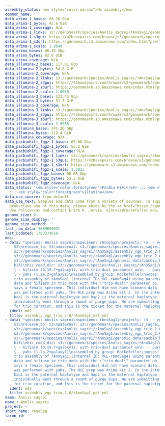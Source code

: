 ```yaml
---
assembly_status: <em style="color:maroon">No assembly</em>
common_name: ''
data_arima-1_bases: 86.16 Gbp
data_arima-1_bytes: 42.6 GiB
data_arima-1_coverage: N/A
data_arima-1_links: s3://genomeark/species/Anolis_sagrei/rAnoSag1/genomic_data/arima/<br>
data_arima-1_s3gui: https://42basepairs.com/browse/s3/genomeark/species/Anolis_sagrei/rAnoSag1/genomic_data/arima/
data_arima-1_s3url: https://genomeark.s3.amazonaws.com/index.html?prefix=species/Anolis_sagrei/rAnoSag1/genomic_data/arima/
data_arima-1_scale: 1.8849
data_arima_bases: 86.16 Gbp
data_arima_bytes: 42.6 GiB
data_arima_coverage: N/A
data_illumina-2_bases: 117.81 Gbp
data_illumina-2_bytes: 54.8 GiB
data_illumina-2_coverage: N/A
data_illumina-2_links: s3://genomeark/species/Anolis_sagrei/rAnoSag2/genomic_data/illumina/<br>
data_illumina-2_s3gui: https://42basepairs.com/browse/s3/genomeark/species/Anolis_sagrei/rAnoSag2/genomic_data/illumina/
data_illumina-2_s3url: https://genomeark.s3.amazonaws.com/index.html?prefix=species/Anolis_sagrei/rAnoSag2/genomic_data/illumina/
data_illumina-2_scale: 2.0010
data_illumina-3_bases: 123.45 Gbp
data_illumina-3_bytes: 57.5 GiB
data_illumina-3_coverage: N/A
data_illumina-3_links: s3://genomeark/species/Anolis_sagrei/rAnoSag3/genomic_data/illumina/<br>
data_illumina-3_s3gui: https://42basepairs.com/browse/s3/genomeark/species/Anolis_sagrei/rAnoSag3/genomic_data/illumina/
data_illumina-3_s3url: https://genomeark.s3.amazonaws.com/index.html?prefix=species/Anolis_sagrei/rAnoSag3/genomic_data/illumina/
data_illumina-3_scale: 1.9986
data_illumina_bases: 241.26 Gbp
data_illumina_bytes: 112.4 GiB
data_illumina_coverage: N/A
data_pacbiohifi_fqgz-1_bases: 68.08 Gbp
data_pacbiohifi_fqgz-1_bytes: 53.2 GiB
data_pacbiohifi_fqgz-1_coverage: N/A
data_pacbiohifi_fqgz-1_links: s3://genomeark/species/Anolis_sagrei/rAnoSag1/genomic_data/pacbio_hifi/<br>
data_pacbiohifi_fqgz-1_s3gui: https://42basepairs.com/browse/s3/genomeark/species/Anolis_sagrei/rAnoSag1/genomic_data/pacbio_hifi/
data_pacbiohifi_fqgz-1_s3url: https://genomeark.s3.amazonaws.com/index.html?prefix=species/Anolis_sagrei/rAnoSag1/genomic_data/pacbio_hifi/
data_pacbiohifi_fqgz-1_scale: 1.1921
data_pacbiohifi_fqgz_bases: 68.08 Gbp
data_pacbiohifi_fqgz_bytes: 53.2 GiB
data_pacbiohifi_fqgz_coverage: N/A
data_status: '<em style="color:forestgreen">PacBio HiFi</em> ::: <em style="color:forestgreen">Arima</em>
  ::: <em style="color:forestgreen">Illumina</em>'
data_use_source: from-default
data_use_text: Samples and data come from a variety of sources. To support fair and
  productive use of this data, please abide by the <a href="https://genome10k.soe.ucsc.edu/data-use-policies/">Data
  Use Policy</a> and contact Erich D. Jarvis, ejarvis@rockefeller.edu, with any questions.
genome_size: 0
genome_size_display: ''
genome_size_method: ''
last_raw_data: 1689690031
last_updated: 1703274659
mds:
- data: "species: Anolis sagrei\nspecimen: rAnoSag1\nprojects: \n  - vgp\ndata_location:
    S3\nrelease_to: S3\nmaternal: s3://genomeark/species/Anolis_sagrei/rAnoSag1/assembly_vgp_trio_2.0/rAnoSag1.trio.mat.20231222.fasta.gz\npretext:
    s3://genomeark/species/Anolis_sagrei/rAnoSag1/assembly_vgp_trio_2.0/evaluation/hap2/pretext/rAnoSag1_hap2__s2_heatmap.pretext\nkmer_spectra_img:
    s3://genomeark/species/Anolis_sagrei/rAnoSag1/assembly_vgp_trio_2.0/evaluation/merqury/rAnoSag1_png/\npacbio_read_dir:
    s3://genomeark/species/Anolis_sagrei/rAnoSag1/genomic_data/pacbio_hifi/\npacbio_read_type:
    hifi\nhic_read_dir: s3://genomeark/species/Anolis_sagrei/rAnoSag1/genomic_data/arima/\npipeline:\n
    \ - hifiasm (0.19.7+galaxy1), with trio-dual parameter on\n  - purge_dups (2.2)\n
    \ - yahs (1.2a.2+galaxy1)\nassembled_by_group: Rockefeller\nnotes: This was a
    trio assembly of rAnoSag1 (internal ID: VGL-rAnoSag4) using parental illumina
    data and hifiasm in trio mode with the \"trio-dual\" parameter on. Sample metadata
    says a female specimen. This individual did not have bionano data. HiC scaffolding
    was performed with yahs. The HiC prep was Arima kit 2. In the intermediate files,
    hap1 is the paternal haplotype and hap2 is the maternal haplotype. Both haplotypes
    individually went through a round of purge_dups. We are submitting both haplotypes
    for trio curation, and this is the ticket for the maternal haplotype (hap2)."
  ident: md2
  title: assembly_vgp_trio_2.0/rAnoSag1_mat.yml
- data: "species: Anolis sagrei\nspecimen: rAnoSag1\nprojects: \n  - vgp\ndata_location:
    S3\nrelease_to: S3\npaternal: s3://genomeark/species/Anolis_sagrei/rAnoSag1/assembly_vgp_trio_2.0/rAnoSag1.trio.pat.20231222.fasta.gz\npretext:
    s3://genomeark/species/Anolis_sagrei/rAnoSag1/assembly_vgp_trio_2.0/evaluation/hap2/pretext/rAnoSag1_hap1__s2_heatmap.pretext\nkmer_spectra_img:
    s3://genomeark/species/Anolis_sagrei/rAnoSag1/assembly_vgp_trio_2.0/evaluation/merqury/rAnoSag1_png/\npacbio_read_dir:
    s3://genomeark/species/Anolis_sagrei/rAnoSag1/genomic_data/pacbio_hifi/\npacbio_read_type:
    hifi\nhic_read_dir: s3://genomeark/species/Anolis_sagrei/rAnoSag1/genomic_data/arima/\npipeline:\n
    \ - hifiasm (0.19.7+galaxy1), with trio-dual parameter on\n  - purge_dups (2.2)\n
    \ - yahs (1.2a.2+galaxy1)\nassembled_by_group: Rockefeller\nnotes: This was a
    trio assembly of rAnoSag1 (internal ID: VGL-rAnoSag4) using parental illumina
    data and hifiasm in trio mode with the \"trio-dual\" parameter on. Sample metadata
    says a female specimen. This individual did not have bionano data. HiC scaffolding
    was performed with yahs. The HiC prep was Arima kit 2. In the intermediate files,
    hap1 is the paternal haplotype and hap2 is the maternal haplotype. Both haplotypes
    individually went through a round of purge_dups. We are submitting both haplotypes
    for trio curation, and this is the ticket for the paternal haplotype (hap1)."
  ident: md3
  title: assembly_vgp_trio_2.0/rAnoSag1_pat.yml
name: Anolis sagrei
name_: Anolis_sagrei
project: ~
short_name: rAnoSag
taxon_id: ''
---
```


